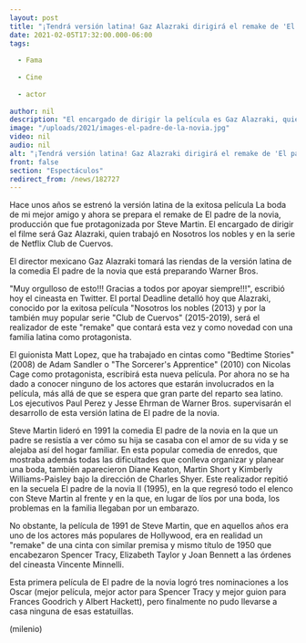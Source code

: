 ```yaml
---
layout: post
title: "¡Tendrá versión latina! Gaz Alazraki dirigirá el remake de 'El padre de la novia'"
date: 2021-02-05T17:32:00.000-06:00
tags:
  
  - Fama
  
  - Cine
  
  - actor
  
author: nil
description: "El encargado de dirigir la película es Gaz Alazraki, quien dirigió el exitoso filme de Nosotros los nobles. "
image: "/uploads/2021/images-el-padre-de-la-novia.jpg"
video: nil
audio: nil
alt: "¡Tendrá versión latina! Gaz Alazraki dirigirá el remake de 'El padre de la novia'"
front: false
section: "Espectáculos"
redirect_from: /news/182727
---
```


Hace unos años se estrenó la versión latina de la exitosa película La boda de mi mejor amigo y ahora se prepara el remake de El padre de la novia, producción que fue protagonizada por Steve Martin. El encargado de dirigir el filme será Gaz Alazraki, quien trabajó en Nosotros los nobles y en la serie de Netflix Club de Cuervos. 

El director mexicano Gaz Alazraki tomará las riendas de la versión latina de la comedia El padre de la novia que está preparando Warner Bros. 

"Muy orgulloso de esto!!! Gracias a todos por apoyar siempre!!!", escribió hoy el cineasta en Twitter. 
El portal Deadline detalló hoy que Alazraki, conocido por la exitosa película "Nosotros los nobles (2013) y por la también muy popular serie "Club de Cuervos" (2015-2019), será el realizador de este "remake" que contará esta vez y como novedad con una familia latina como protagonista. 

El guionista Matt Lopez, que ha trabajado en cintas como "Bedtime Stories" (2008) de Adam Sandler o "The Sorcerer's Apprentice" (2010) con Nicolas Cage como protagonista, escribirá esta nueva película.
Por ahora no se ha dado a conocer ninguno de los actores que estarán involucrados en la película, más allá de que se espera que gran parte del reparto sea latino. 
Los ejecutivos Paul Perez y Jesse Ehrman de Warner Bros. supervisarán el desarrollo de esta versión latina de El padre de la novia. 

Steve Martin lideró en 1991 la comedia El padre de la novia en la que un padre se resistía a ver cómo su hija se casaba con el amor de su vida y se alejaba así del hogar familiar. 
En esta popular comedia de enredos, que mostraba además todas las dificultades que conlleva organizar y planear una boda, también aparecieron Diane Keaton, Martin Short y Kimberly Williams-Paisley bajo la dirección de Charles Shyer. 
Este realizador repitió en la secuela El padre de la novia II (1995), en la que regresó todo el elenco con Steve Martin al frente y en la que, en lugar de líos por una boda, los problemas en la familia llegaban por un embarazo. 

No obstante, la película de 1991 de Steve Martin, que en aquellos años era uno de los actores más populares de Hollywood, era en realidad un "remake" de una cinta con similar premisa y mismo título de 1950 que encabezaron Spencer Tracy, Elizabeth Taylor y Joan Bennett a las órdenes del cineasta Vincente Minnelli. 

Esta primera película de El padre de la novia logró tres nominaciones a los Oscar (mejor película, mejor actor para Spencer Tracy y mejor guion para Frances Goodrich y Albert Hackett), pero finalmente no pudo llevarse a casa ninguna de esas estatuillas. 

(milenio)